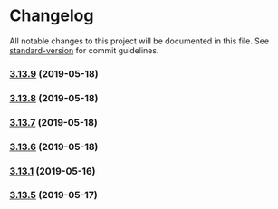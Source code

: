 # Changelog

All notable changes to this project will be documented in this file. See [standard-version](https://github.com/conventional-changelog/standard-version) for commit guidelines.

### [3.13.9](https://github.com/luxcium/pop-n-lock-theme-vscode/compare/v3.13.8...v3.13.9) (2019-05-18)



### [3.13.8](https://github.com/luxcium/pop-n-lock-theme-vscode/compare/v3.13.7...v3.13.8) (2019-05-18)



### [3.13.7](https://github.com/luxcium/pop-n-lock-theme-vscode/compare/v3.13.6...v3.13.7) (2019-05-18)



### [3.13.6](https://github.com/luxcium/pop-n-lock-theme-vscode/compare/v3.13.2...v3.13.6) (2019-05-18)

### [3.13.1](https://github.com/luxcium/pop-n-lock-theme-vscode/compare/v3.13.0...v3.13.1) (2019-05-16)

### [3.13.5](https://github.com/luxcium/pop-n-lock-theme-vscode/compare/v3.13.4...v3.13.5) (2019-05-17)

